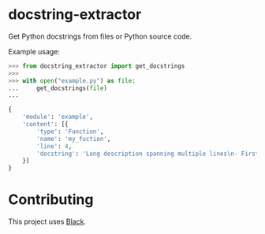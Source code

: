# docstring-extractor

Get Python docstrings from files or Python source code.

Example usage:

```python
>>> from docstring_extractor import get_docstrings
>>>
>>> with open("example.py") as file:
...     get_docstrings(file)
...

{
    'module': 'example',
    'content': [{
        'type': 'Function',
        'name': 'my_fuction',
        'line': 4,
        'docstring': 'Long description spanning multiple lines\n- First line\n- Second line\n- Third line\n\n:param name: description 1\n:param int priority: description 2\n:param str sender: description 3\n:raises ValueError: if name is invalid'
    }]
}
```

# Contributing

This project uses [Black](https://github.com/psf/black).
